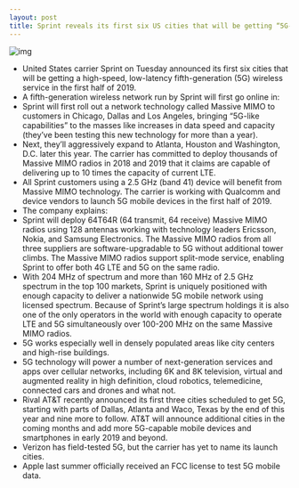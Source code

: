 ```yaml
---
layout: post
title: Sprint reveals its first six US cities that will be getting “5G-like capabilities”
---
```

![img](http://media.idownloadblog.com/wp-content/uploads/2018/02/Sprint-first-six-5G-cities.jpg)
* United States carrier Sprint on Tuesday announced its first six cities that will be getting a high-speed, low-latency fifth-generation (5G) wireless service in the first half of 2019.
* A fifth-generation wireless network run by Sprint will first go online in:
* Sprint will first roll out a network technology called Massive MIMO to customers in Chicago, Dallas and Los Angeles, bringing “5G-like capabilities” to the masses like increases in data speed and capacity (they’ve been testing this new technology for more than a year).
* Next, they’ll aggressively expand to Atlanta, Houston and Washington, D.C. later this year. The carrier has committed to deploy thousands of Massive MIMO radios in 2018 and 2019 that it claims are capable of delivering up to 10 times the capacity of current LTE.
* All Sprint customers using a 2.5 GHz (band 41) device will benefit from Massive MIMO technology. The carrier is working with Qualcomm and device vendors to launch 5G mobile devices in the first half of 2019.
* The company explains:
* Sprint will deploy 64T64R (64 transmit, 64 receive) Massive MIMO radios using 128 antennas working with technology leaders Ericsson, Nokia, and Samsung Electronics. The Massive MIMO radios from all three suppliers are software-upgradable to 5G without additional tower climbs. The Massive MIMO radios support split-mode service, enabling Sprint to offer both 4G LTE and 5G on the same radio.
* With 204 MHz of spectrum and more than 160 MHz of 2.5 GHz spectrum in the top 100 markets, Sprint is uniquely positioned with enough capacity to deliver a nationwide 5G mobile network using licensed spectrum. Because of Sprint’s large spectrum holdings it is also one of the only operators in the world with enough capacity to operate LTE and 5G simultaneously over 100-200 MHz on the same Massive MIMO radios.
* 5G works especially well in densely populated areas like city centers and high-rise buildings.
* 5G technology will power a number of next-generation services and apps over cellular networks, including 6K and 8K television, virtual and augmented reality in high definition, cloud robotics, telemedicine, connected cars and drones and what not.
* Rival AT&T recently announced its first three cities scheduled to get 5G, starting with parts of Dallas, Atlanta and Waco, Texas by the end of this year and nine more to follow. AT&T will announce additional cities in the coming months and add more 5G-capable mobile devices and smartphones in early 2019 and beyond.
* Verizon has field-tested 5G, but the carrier has yet to name its launch cities.
* Apple last summer officially received an FCC license to test 5G mobile data.

